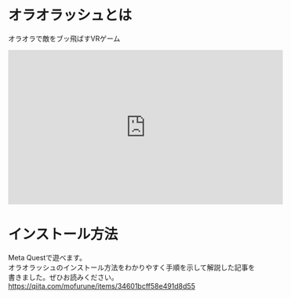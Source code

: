 # オラオラッシュとは

オラオラで敵をブッ飛ばすVRゲーム  

<iframe width="560" height="315" src="https://www.youtube.com/embed/WoJFK-IbKgA?si=ri17YzKst2tvgiOV" title="YouTube video player" frameborder="0" allow="accelerometer; autoplay; clipboard-write; encrypted-media; gyroscope; picture-in-picture; web-share" referrerpolicy="strict-origin-when-cross-origin" allowfullscreen></iframe>

# インストール方法

Meta Questで遊べます。  
オラオラッシュのインストール方法をわかりやすく手順を示して解説した記事を書きました。ぜひお読みください。  
https://qiita.com/mofurune/items/34601bcff58e491d8d55

